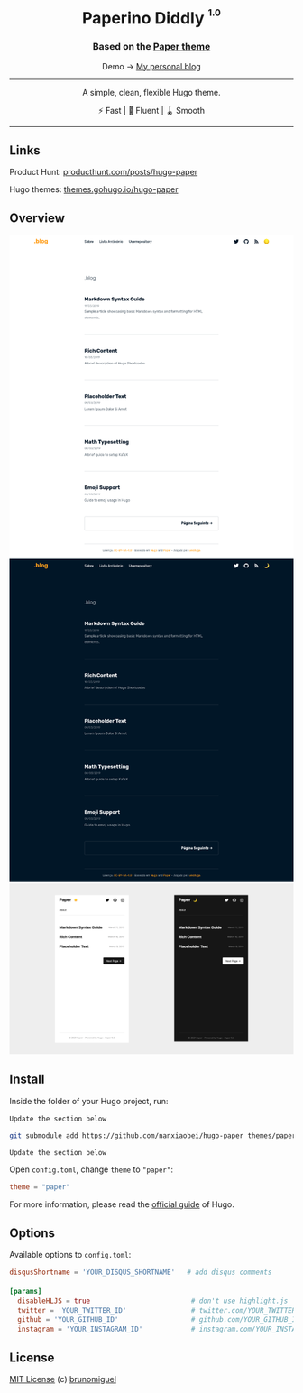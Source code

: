 <div align="center">
<h1>Paperino Diddly <sup><sup><sub>1.0</sub></sup></sup></h1>
<h3>Based on the <a href="https://themes.gohugo.io/hugo-paper/">Paper theme</a></h3>

Demo → [My personal blog](https://blog.brunomiguel.net/)

<hr />

A simple, clean, flexible Hugo theme.

⚡️ Fast | 🦋 Fluent | 🪀 Smooth

</div>

---

## Links

Product Hunt: [producthunt.com/posts/hugo-paper](https://www.producthunt.com/posts/hugo-paper)

Hugo themes: [themes.gohugo.io/hugo-paper](https://themes.gohugo.io/hugo-paper/)

## Overview

![](https://raw.githubusercontent.com/brunomiguel/blog.brunomiguel.net/main/themes/paper/images/screenshot.png)
![](https://raw.githubusercontent.com/brunomiguel/blog.brunomiguel.net/main/themes/paper/images/screenshot_dark.png)
![](https://raw.githubusercontent.com/brunomiguel/blog.brunomiguel.net/main/themes/paper/images/screenshot_mobile.png)

## Install

Inside the folder of your Hugo project, run:

```TODO
Update the section below
```

```bash
git submodule add https://github.com/nanxiaobei/hugo-paper themes/paper
```

```TODO
Update the section below
```
Open `config.toml`, change `theme` to `"paper"`:

```toml
theme = "paper"
```

For more information, please read the [official guide](https://gohugo.io/getting-started/quick-start/#step-3-add-a-theme) of Hugo.

## Options

Available options to `config.toml`:

```toml
disqusShortname = 'YOUR_DISQUS_SHORTNAME'   # add disqus comments

[params]
  disableHLJS = true                         # don't use highlight.js
  twitter = 'YOUR_TWITTER_ID'                # twitter.com/YOUR_TWITTER_ID
  github = 'YOUR_GITHUB_ID'                  # github.com/YOUR_GITHUB_ID
  instagram = 'YOUR_INSTAGRAM_ID'            # instagram.com/YOUR_INSTAGRAM_ID
```

## License

[MIT License](https://github.com/brunomiguel/blog.brunomiguel.net/blob/main/themes/paper/LICENSE) (c) [brunomiguel](https://blog.brunomiguel.net/)


